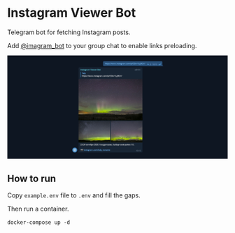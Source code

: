 # Instagram Viewer Bot

Telegram bot for fetching Instagram posts.

Add [@imagram_bot](t.me/imagram_bot) to your group chat to enable links preloading.

![](assets/example-reply.png)

## How to run

Copy `example.env` file to `.env` and fill the gaps.

Then run a container.

```
docker-compose up -d
```

<!--

## Example links for tests

1 image
https://www.instagram.com/p/CIMDRa-hpeW/

1 video
https://www.instagram.com/reel/CIIWGdqHRXt/

2 images 
https://www.instagram.com/p/CH05mMfBh8r/

3 images + 1 video
https://www.instagram.com/p/CIKrjTLDMiX/

10 images
https://www.instagram.com/p/CILRFXonT5J/

1 GIF (muted video?)
https://www.instagram.com/p/CIGZMPlA-HQ/
